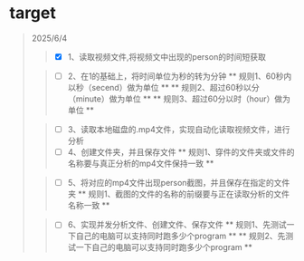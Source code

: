 # target

> 2025/6/4
>> - [x] 1、读取视频文件,将视频文中出现的person的时间短获取
>
>> - [ ] 2、在1的基础上，将时间单位为秒的转为分钟
>> ** 规则1、60秒内以秒（secend）做为单位 **
>> ** 规则2、超过60秒以分（minute）做为单位 **
>> ** 规则3、超过60分以时（hour）做为单位 **
>
>> - [ ] 3、读取本地磁盘的.mp4文件，实现自动化读取视频文件，进行分析
>> - [ ] 4、创建文件夹，并且保存文件
>> ** 规则1、穿件的文件夹或文件的名称要与真正分析的mp4文件保持一致 **
>
>> - [ ] 5、将对应的mp4文件出现person截图，并且保存在指定的文件
夹
>> ** 规则1、截图的文件的名称的前缀要与正在读取分析的文件名称一致 **
>
>> - [ ] 6、实现并发分析文件、创建文件、保存文件
>> ** 规则1、先测试一下自己的电脑可以支持同时跑多少个program **
>> ** 规则2、先测试一下自己的电脑可以支持同时跑多少个program **
